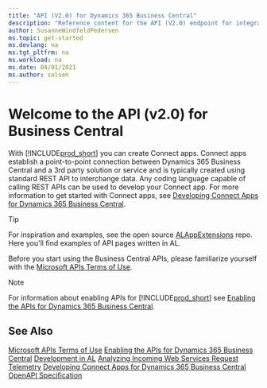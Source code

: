 ```yaml
---
title: "API (V2.0) for Dynamics 365 Business Central"
description: "Reference content for the API (V2.0) endpoint for integration with Dynamics 365 Business Central."
author: SusanneWindfeldPedersen
ms.topic: get-started
ms.devlang: na
ms.tgt_pltfrm: na
ms.workload: na
ms.date: 04/01/2021
ms.author: solsen
---
```


# Welcome to the API (v2.0) for Business Central

With [!INCLUDE[prod_short](../../includes/prod_short.md)] you can create Connect apps. Connect apps establish a point-to-point connection between Dynamics 365 Business Central and a 3rd party solution or service and is typically created using standard REST API to interchange data. Any coding language capable of calling REST APIs can be used to develop your Connect app. For more information to get started with Connect apps, see [Developing Connect Apps for Dynamics 365 Business Central](/dynamics365/business-central/dev-itpro/developer/devenv-develop-connect-apps).

> [!TIP]
> For inspiration and examples, see the open source [ALAppExtensions](https://github.com/microsoft/ALAppExtensions/tree/main/Apps/W1/APIV2/app/src/pages) repo. Here you'll find examples of API pages written in AL.

Before you start using the Business Central APIs, please familiarize yourself with the [Microsoft APIs Terms of Use](/legal/microsoft-apis/terms-of-use).

> [!NOTE]
> For information about enabling APIs for [!INCLUDE[prod_short](../../includes/prod_short.md)] see [Enabling the APIs for Dynamics 365 Business Central](enabling-apis-for-dynamics-nav.md).

## See Also

[Microsoft APIs Terms of Use](/legal/microsoft-apis/terms-of-use)
[Enabling the APIs for Dynamics 365 Business Central](enabling-apis-for-dynamics-nav.md)
[Development in AL](/dynamics365/business-central/dev-itpro/developer/devenv-dev-overview)
[Analyzing Incoming Web Services Request Telemetry](../../administration/telemetry-webservices-trace.md)
[Developing Connect Apps for Dynamics 365 Business Central](/dynamics365/business-central/dev-itpro/developer/devenv-develop-connect-apps)
[OpenAPI Specification](dynamics-open-api.md)